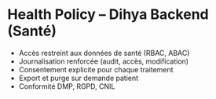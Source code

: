 # Health Policy – Dihya Backend (Santé)

- Accès restreint aux données de santé (RBAC, ABAC)
- Journalisation renforcée (audit, accès, modification)
- Consentement explicite pour chaque traitement
- Export et purge sur demande patient
- Conformité DMP, RGPD, CNIL
